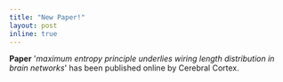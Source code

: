 ```yaml
---
title: "New Paper!"
layout: post
inline: true
---
```


**Paper** '*maximum entropy principle underlies wiring length distribution in brain networks*' has been published online by Cerebral Cortex.
